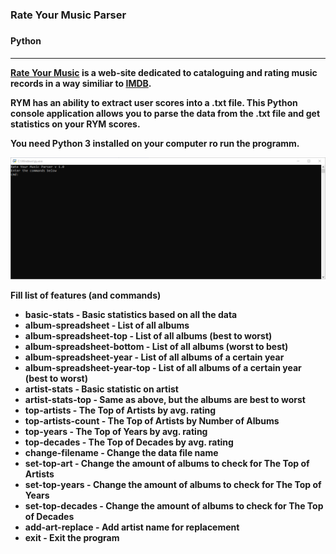 <div>
<h3>Rate Your Music Parser<h3>
<h4>Python<h4>
<hr>
<p><a href="https://rateyourmusic.com">Rate Your Music</a> is a web-site dedicated to cataloguing and rating music records in a way similiar to <a href="https://imdb.com">IMDB</a>.</p>
<p>RYM has an ability to extract user scores into a .txt file. This Python console application allows you to parse the data from the .txt file and  get statistics on your RYM scores.</p>
<p>You need Python 3 installed on your computer ro run the programm.</p>


<img src="./preview.gif">

<p>Fill list of features (and commands)</p>
<ul>
<li><b>basic-stats</b> - Basic statistics based on all the data</li>
<li><b>album-spreadsheet</b> - List of all albums</li>
<li><b>album-spreadsheet-top</b> - List of all albums (best to worst)</li>
<li><b>album-spreadsheet-bottom</b> - List of all albums (worst to best)</li>
<li><b>album-spreadsheet-year</b> - List of all albums of a certain year</li>
<li><b>album-spreadsheet-year-top</b> - List of all albums of a certain year (best to worst)</li>
<li><b>artist-stats</b> - Basic statistic on artist</li>
<li><b>artist-stats-top</b> - Same as above, but the albums are best to worst</li>

<li><b>top-artists</b> - The Top of Artists by avg. rating</li>
<li><b>top-artists-count</b> - The Top of Artists by Number of Albums</li>
<li><b>top-years</b> - The Top of Years by avg. rating</li>
<li><b>top-decades</b> - The Top of Decades by avg. rating</li>

<li><b>change-filename</b> - Change the data file name</li>
<li><b>set-top-art</b> - Change the amount of albums to check for The Top of Artists</li>
<li><b>set-top-years</b> - Change the amount of albums to check for The Top of Years</li>
<li><b>set-top-decades</b> - Change the amount of albums to check for The Top of Decades</li>
<li><b>add-art-replace</b> - Add artist name for replacement</li>

<li><b>exit</b> - Exit the program</li> 
</ul>
</div>
